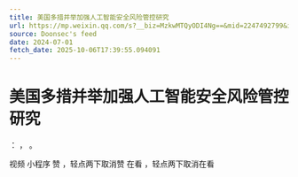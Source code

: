 ```yaml
---
title: 美国多措并举加强人工智能安全风险管控研究
url: https://mp.weixin.qq.com/s?__biz=MzkwMTQyODI4Ng==&mid=2247492799&idx=3&sn=f82e1064e6f3ce4ba63e869d6be19e87
source: Doonsec's feed
date: 2024-07-01
fetch_date: 2025-10-06T17:39:55.094091
---
```


# 美国多措并举加强人工智能安全风险管控研究

：
，
。

视频
小程序
赞
，轻点两下取消赞
在看
，轻点两下取消在看